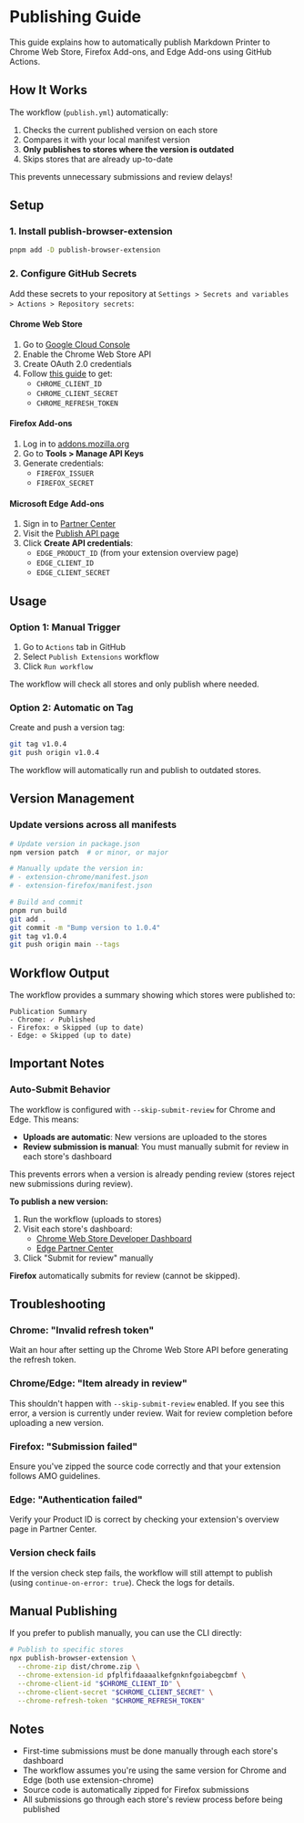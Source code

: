 # Publishing Guide

This guide explains how to automatically publish Markdown Printer to Chrome Web Store, Firefox Add-ons, and Edge Add-ons using GitHub Actions.

## How It Works

The workflow (`publish.yml`) automatically:

1. Checks the current published version on each store
2. Compares it with your local manifest version
3. **Only publishes to stores where the version is outdated**
4. Skips stores that are already up-to-date

This prevents unnecessary submissions and review delays!

## Setup

### 1. Install publish-browser-extension

```bash
pnpm add -D publish-browser-extension
```

### 2. Configure GitHub Secrets

Add these secrets to your repository at `Settings > Secrets and variables > Actions > Repository secrets`:

#### Chrome Web Store

1. Go to [Google Cloud Console](https://console.cloud.google.com/)
2. Enable the Chrome Web Store API
3. Create OAuth 2.0 credentials
4. Follow [this guide](https://developer.chrome.com/docs/webstore/using-api) to get:
   - `CHROME_CLIENT_ID`
   - `CHROME_CLIENT_SECRET`
   - `CHROME_REFRESH_TOKEN`

#### Firefox Add-ons

1. Log in to [addons.mozilla.org](https://addons.mozilla.org/)
2. Go to **Tools > Manage API Keys**
3. Generate credentials:
   - `FIREFOX_ISSUER`
   - `FIREFOX_SECRET`

#### Microsoft Edge Add-ons

1. Sign in to [Partner Center](https://partner.microsoft.com/)
2. Visit the [Publish API page](https://partner.microsoft.com/en-us/dashboard/microsoftedge/publishapi)
3. Click **Create API credentials**:
   - `EDGE_PRODUCT_ID` (from your extension overview page)
   - `EDGE_CLIENT_ID`
   - `EDGE_CLIENT_SECRET`

## Usage

### Option 1: Manual Trigger

1. Go to `Actions` tab in GitHub
2. Select `Publish Extensions` workflow
3. Click `Run workflow`

The workflow will check all stores and only publish where needed.

### Option 2: Automatic on Tag

Create and push a version tag:

```bash
git tag v1.0.4
git push origin v1.0.4
```

The workflow will automatically run and publish to outdated stores.

## Version Management

### Update versions across all manifests

```bash
# Update version in package.json
npm version patch  # or minor, or major

# Manually update the version in:
# - extension-chrome/manifest.json
# - extension-firefox/manifest.json

# Build and commit
pnpm run build
git add .
git commit -m "Bump version to 1.0.4"
git tag v1.0.4
git push origin main --tags
```

## Workflow Output

The workflow provides a summary showing which stores were published to:

```
Publication Summary
- Chrome: ✓ Published
- Firefox: ⊘ Skipped (up to date)
- Edge: ⊘ Skipped (up to date)
```

## Important Notes

### Auto-Submit Behavior

The workflow is configured with `--skip-submit-review` for Chrome and Edge. This means:

- **Uploads are automatic**: New versions are uploaded to the stores
- **Review submission is manual**: You must manually submit for review in each store's dashboard

This prevents errors when a version is already pending review (stores reject new submissions during review).

**To publish a new version:**

1. Run the workflow (uploads to stores)
2. Visit each store's dashboard:
   - [Chrome Web Store Developer Dashboard](https://chrome.google.com/webstore/devconsole)
   - [Edge Partner Center](https://partner.microsoft.com/en-us/dashboard/microsoftedge/overview)
3. Click "Submit for review" manually

**Firefox** automatically submits for review (cannot be skipped).

## Troubleshooting

### Chrome: "Invalid refresh token"

Wait an hour after setting up the Chrome Web Store API before generating the refresh token.

### Chrome/Edge: "Item already in review"

This shouldn't happen with `--skip-submit-review` enabled. If you see this error, a version is currently under review. Wait for review completion before uploading a new version.

### Firefox: "Submission failed"

Ensure you've zipped the source code correctly and that your extension follows AMO guidelines.

### Edge: "Authentication failed"

Verify your Product ID is correct by checking your extension's overview page in Partner Center.

### Version check fails

If the version check step fails, the workflow will still attempt to publish (using `continue-on-error: true`). Check the logs for details.

## Manual Publishing

If you prefer to publish manually, you can use the CLI directly:

```bash
# Publish to specific stores
npx publish-browser-extension \
  --chrome-zip dist/chrome.zip \
  --chrome-extension-id pfplfifdaaaalkefgnknfgoiabegcbmf \
  --chrome-client-id "$CHROME_CLIENT_ID" \
  --chrome-client-secret "$CHROME_CLIENT_SECRET" \
  --chrome-refresh-token "$CHROME_REFRESH_TOKEN"
```

## Notes

- First-time submissions must be done manually through each store's dashboard
- The workflow assumes you're using the same version for Chrome and Edge (both use extension-chrome)
- Source code is automatically zipped for Firefox submissions
- All submissions go through each store's review process before being published
